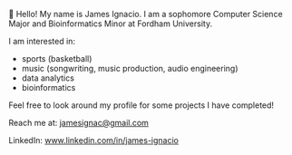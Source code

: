 👋 Hello! My name is James Ignacio. I am a sophomore Computer Science Major and Bioinformatics Minor at Fordham University.

I am interested in:
- sports (basketball)
- music (songwriting, music production, audio engineering)
- data analytics
- bioinformatics

Feel free to look around my profile for some projects I have completed!

Reach me at: jamesignac@gmail.com

LinkedIn: www.linkedin.com/in/james-ignacio
